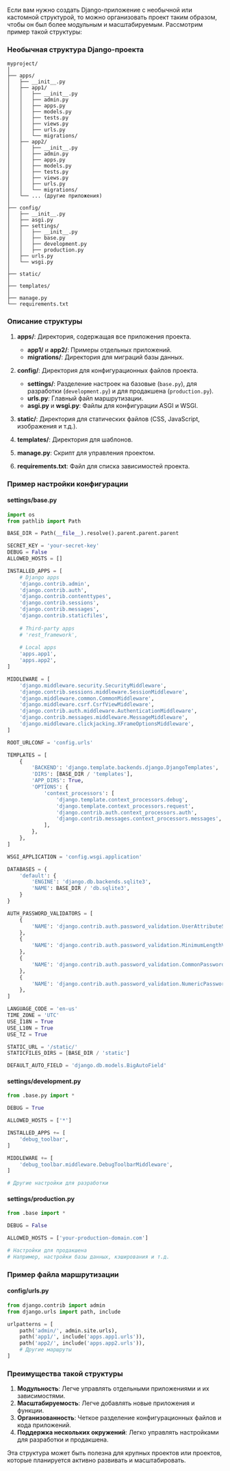 Если вам нужно создать Django-приложение с необычной или кастомной структурой, то можно организовать проект таким образом, чтобы он был более модульным и масштабируемым. Рассмотрим пример такой структуры:

### Необычная структура Django-проекта

```
myproject/
│
├── apps/
│   ├── __init__.py
│   ├── app1/
│   │   ├── __init__.py
│   │   ├── admin.py
│   │   ├── apps.py
│   │   ├── models.py
│   │   ├── tests.py
│   │   ├── views.py
│   │   ├── urls.py
│   │   └── migrations/
│   ├── app2/
│   │   ├── __init__.py
│   │   ├── admin.py
│   │   ├── apps.py
│   │   ├── models.py
│   │   ├── tests.py
│   │   ├── views.py
│   │   ├── urls.py
│   │   └── migrations/
│   └── ... (другие приложения)
│
├── config/
│   ├── __init__.py
│   ├── asgi.py
│   ├── settings/
│   │   ├── __init__.py
│   │   ├── base.py
│   │   ├── development.py
│   │   ├── production.py
│   ├── urls.py
│   └── wsgi.py
│
├── static/
│
├── templates/
│
├── manage.py
└── requirements.txt
```

### Описание структуры

1. **apps/**: Директория, содержащая все приложения проекта.
    - **app1/** и **app2/**: Примеры отдельных приложений.
    - **migrations/**: Директория для миграций базы данных.

2. **config/**: Директория для конфигурационных файлов проекта.
    - **settings/**: Разделение настроек на базовые (`base.py`), для разработки (`development.py`) и для продакшена (`production.py`).
    - **urls.py**: Главный файл маршрутизации.
    - **asgi.py** и **wsgi.py**: Файлы для конфигурации ASGI и WSGI.

3. **static/**: Директория для статических файлов (CSS, JavaScript, изображения и т.д.).

4. **templates/**: Директория для шаблонов.

5. **manage.py**: Скрипт для управления проектом.

6. **requirements.txt**: Файл для списка зависимостей проекта.

### Пример настройки конфигурации

#### settings/base.py
```python
import os
from pathlib import Path

BASE_DIR = Path(__file__).resolve().parent.parent.parent

SECRET_KEY = 'your-secret-key'
DEBUG = False
ALLOWED_HOSTS = []

INSTALLED_APPS = [
    # Django apps
    'django.contrib.admin',
    'django.contrib.auth',
    'django.contrib.contenttypes',
    'django.contrib.sessions',
    'django.contrib.messages',
    'django.contrib.staticfiles',
    
    # Third-party apps
    # 'rest_framework',
    
    # Local apps
    'apps.app1',
    'apps.app2',
]

MIDDLEWARE = [
    'django.middleware.security.SecurityMiddleware',
    'django.contrib.sessions.middleware.SessionMiddleware',
    'django.middleware.common.CommonMiddleware',
    'django.middleware.csrf.CsrfViewMiddleware',
    'django.contrib.auth.middleware.AuthenticationMiddleware',
    'django.contrib.messages.middleware.MessageMiddleware',
    'django.middleware.clickjacking.XFrameOptionsMiddleware',
]

ROOT_URLCONF = 'config.urls'

TEMPLATES = [
    {
        'BACKEND': 'django.template.backends.django.DjangoTemplates',
        'DIRS': [BASE_DIR / 'templates'],
        'APP_DIRS': True,
        'OPTIONS': {
            'context_processors': [
                'django.template.context_processors.debug',
                'django.template.context_processors.request',
                'django.contrib.auth.context_processors.auth',
                'django.contrib.messages.context_processors.messages',
            ],
        },
    },
]

WSGI_APPLICATION = 'config.wsgi.application'

DATABASES = {
    'default': {
        'ENGINE': 'django.db.backends.sqlite3',
        'NAME': BASE_DIR / 'db.sqlite3',
    }
}

AUTH_PASSWORD_VALIDATORS = [
    {
        'NAME': 'django.contrib.auth.password_validation.UserAttributeSimilarityValidator',
    },
    {
        'NAME': 'django.contrib.auth.password_validation.MinimumLengthValidator',
    },
    {
        'NAME': 'django.contrib.auth.password_validation.CommonPasswordValidator',
    },
    {
        'NAME': 'django.contrib.auth.password_validation.NumericPasswordValidator',
    },
]

LANGUAGE_CODE = 'en-us'
TIME_ZONE = 'UTC'
USE_I18N = True
USE_L10N = True
USE_TZ = True

STATIC_URL = '/static/'
STATICFILES_DIRS = [BASE_DIR / 'static']

DEFAULT_AUTO_FIELD = 'django.db.models.BigAutoField'
```

#### settings/development.py
```python
from .base.py import *

DEBUG = True

ALLOWED_HOSTS = ['*']

INSTALLED_APPS += [
    'debug_toolbar',
]

MIDDLEWARE += [
    'debug_toolbar.middleware.DebugToolbarMiddleware',
]

# Другие настройки для разработки
```

#### settings/production.py
```python
from .base import *

DEBUG = False

ALLOWED_HOSTS = ['your-production-domain.com']

# Настройки для продакшена
# Например, настройки базы данных, кэширования и т.д.
```

### Пример файла маршрутизации

#### config/urls.py
```python
from django.contrib import admin
from django.urls import path, include

urlpatterns = [
    path('admin/', admin.site.urls),
    path('app1/', include('apps.app1.urls')),
    path('app2/', include('apps.app2.urls')),
    # Другие маршруты
]
```

### Преимущества такой структуры

1. **Модульность**: Легче управлять отдельными приложениями и их зависимостями.
2. **Масштабируемость**: Легче добавлять новые приложения и функции.
3. **Организованность**: Четкое разделение конфигурационных файлов и кода приложений.
4. **Поддержка нескольких окружений**: Легко управлять настройками для разработки и продакшена.

Эта структура может быть полезна для крупных проектов или проектов, которые планируется активно развивать и масштабировать.